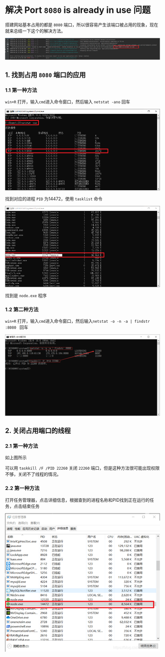 # 解决 Port `8080` is already in use  问题

搭建网站基本占用的都是 `8080` 端口，所以很容易产生该端口被占用的现象，现在就来总结一下这个的解决方法。

![watermark,type_ZmFuZ3poZW5naGVpdGk,shadow_10,text_aHR0cHM6Ly9ibG9nLmNzZG4ubmV0L3pqeDgyOA==,size_16,color_FFFFFF,t_70](%E8%A7%A3%E5%86%B3%20Port%208080%20is%20already%20in%20use%20%20%E9%97%AE%E9%A2%98.assets/watermark,type_ZmFuZ3poZW5naGVpdGk,shadow_10,text_aHR0cHM6Ly9ibG9nLmNzZG4ubmV0L3pqeDgyOA==,size_16,color_FFFFFF,t_70-16677165219604-16677165234925.png)

## 1. 找到占用 `8080` 端口的应用

### 1.1 第一种方法

`win+R` 打开，输入`cmd`进入命令窗口，然后输入 `netstat -ano` 回车

![watermark,type_ZmFuZ3poZW5naGVpdGk,shadow_10,text_aHR0cHM6Ly9ibG9nLmNzZG4ubmV0L3pqeDgyOA==,size_16,color_FFFFFF,t_70](%E8%A7%A3%E5%86%B3%20Port%208080%20is%20already%20in%20use%20%20%E9%97%AE%E9%A2%98.assets/watermark,type_ZmFuZ3poZW5naGVpdGk,shadow_10,text_aHR0cHM6Ly9ibG9nLmNzZG4ubmV0L3pqeDgyOA==,size_16,color_FFFFFF,t_70-16677167877956-16677167886947.png)

找到对应的进程 `PID` 为14472，使用 `tasklist` 命令

![watermark,type_ZmFuZ3poZW5naGVpdGk,shadow_10,text_aHR0cHM6Ly9ibG9nLmNzZG4ubmV0L3pqeDgyOA==,size_16,color_FFFFFF,t_70](%E8%A7%A3%E5%86%B3%20Port%208080%20is%20already%20in%20use%20%20%E9%97%AE%E9%A2%98.assets/watermark,type_ZmFuZ3poZW5naGVpdGk,shadow_10,text_aHR0cHM6Ly9ibG9nLmNzZG4ubmV0L3pqeDgyOA==,size_16,color_FFFFFF,t_70-166771713284310-166771713362511.png)

找到是 `node.exe` 程序

### 1.2 第二种方法

`win+R` 打开，输入`cmd`进入命令窗口，然后输入`netstat -o -n -a | findstr :8080 ` 回车

![watermark,type_ZmFuZ3poZW5naGVpdGk,shadow_10,text_aHR0cHM6Ly9ibG9nLmNzZG4ubmV0L3pqeDgyOA==,size_16,color_FFFFFF,t_70](%E8%A7%A3%E5%86%B3%20Port%208080%20is%20already%20in%20use%20%20%E9%97%AE%E9%A2%98.assets/watermark,type_ZmFuZ3poZW5naGVpdGk,shadow_10,text_aHR0cHM6Ly9ibG9nLmNzZG4ubmV0L3pqeDgyOA==,size_16,color_FFFFFF,t_70-16677169649048-16677169657869.png)

## 2. 关闭占用端口的线程

### 2.1 第一种方法

如上图所示

可以用 `taskkill /F /PID 22260` 关闭 `22260` 端口，但是这种方法很可能出现权限不够，关闭不了线程的情况。

### 2.2 第一种方法

打开任务管理器，点击详细信息，根据查到的进程名称和PID找到正在运行的任务，点击结束任务

![img](%E8%A7%A3%E5%86%B3%20Port%208080%20is%20already%20in%20use%20%20%E9%97%AE%E9%A2%98.assets/watermark,type_ZmFuZ3poZW5naGVpdGk,shadow_10,text_aHR0cHM6Ly9ibG9nLmNzZG4ubmV0L3pqeDgyOA==,size_16,color_FFFFFF,t_70-166771722912412-166771723052414.png)

